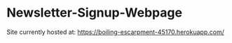 # Newsletter-Signup-Webpage
Site currently hosted at:
https://boiling-escarpment-45170.herokuapp.com/
